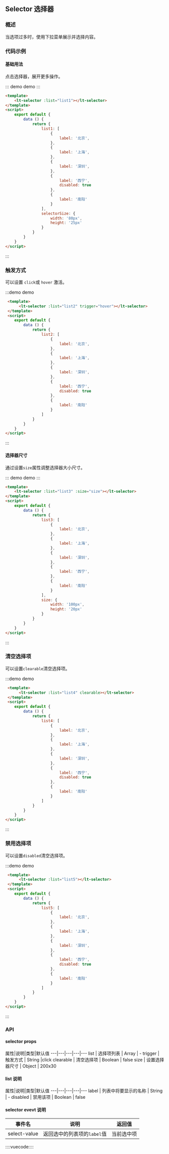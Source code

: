 ## Selector 选择器

### 概述

当选项过多时，使用下拉菜单展示并选择内容。

### 代码示例

#### 基础用法

点击选择器，展开更多操作。

::: demo demo :::
```html
<template>
    <lt-selector :list="list1"></lt-selector>
</template>
<script>
    export default {
        data () {
            return {
                list1: [
                    {
                        label: '北京',
                    },
                    {
                        label: '上海',
                    },
                    {
                        label: '深圳',
                    },
                    {
                        label: '西宁',
                        disabled: true
                    },
                    {
                        label: '南阳'
                    }
                ],
                selectorSize: {
                    width: '80px',
                    height: '25px'
                }
            }
        }
    }
</script>
```
:::

### 触发方式

可以设置 `click`或 `hover` 激活。

:::demo demo
```html
 <template>
      <lt-selector :list="list2" trigger="hover"></lt-selector>
 </template>
 <script>
    export default {
        data () {
            return {
                list2: [
                    {
                        label: '北京',
                    },
                    {
                        label: '上海',
                    },
                    {
                        label: '深圳',
                    },
                    {
                        label: '西宁',
                        disabled: true
                    },
                    {
                        label: '南阳'
                    }
                ]
            }
        }
    }
</script>
```
:::

#### 选择器尺寸

通过设置`size`属性调整选择器大小尺寸。

::: demo demo :::
```html
<template>
    <lt-selector :list="list3" :size="size"></lt-selector>
</template>
<script>
    export default {
        data () {
            return {
                list3: [
                    {
                        label: '北京',
                    },
                    {
                        label: '上海',
                    },
                    {
                        label: '深圳',
                    },
                    {
                        label: '西宁',
                    },
                    {
                        label: '南阳'
                    }
                ],
                size: {
                    width: '100px',
                    height: '20px'
                }
            }
        }
    }
</script>
```
:::

### 清空选择项

可以设置`clearable`清空选择项。

:::demo demo
```html
 <template>
      <lt-selector :list="list4" clearable></lt-selector>
 </template>
 <script>
    export default {
        data () {
            return {
                list4: [
                    {
                        label: '北京',
                    },
                    {
                        label: '上海',
                    },
                    {
                        label: '深圳',
                    },
                    {
                        label: '西宁',
                        disabled: true
                    },
                    {
                        label: '南阳'
                    }
                ]
            }
        }
    }
</script>
```
:::

### 禁用选择项

可以设置`disabled`清空选择项。

:::demo demo
```html
 <template>
      <lt-selector :list="list5"></lt-selector>
 </template>
 <script>
    export default {
        data () {
            return {
                list5: [
                    {
                        label: '北京',
                    },
                    {
                        label: '上海',
                    },
                    {
                        label: '深圳',
                    },
                    {
                        label: '西宁',
                        disabled: true
                    },
                    {
                        label: '南阳'
                    }
                ]
            }
        }
    }
</script>
```
:::

### API

#### selector props

属性|说明|类型|默认值
---|---|---|---|---
list | 选择项列表 | Array | -
trigger | 触发方式 | String |click
clearable | 清空选择项 | Boolean | false
size | 设置选择器尺寸 | Object | 200x30

#### list 说明

属性|说明|类型|默认值
---|---|---|---|---
label | 列表中将要显示的名称 | String | -
disabled | 禁用该项 | Boolean | false

#### selector evevt 说明

事件名|说明|返回值
---|---|---
select-value | 返回选中的列表项的`label`值 | 当前选中项

::::vuecode::::
<script>
    export default {
        data () {
            return {
                list1: [
                    {
                        label: '北京'
                    },
                    {
                        label: '上海'
                    },
                    {
                        label: '深圳'
                    },
                    {
                        label: '西宁'
                    },
                    {
                        label: '南阳'
                    }
                ],
                list2: [
                    {
                        label: '北京'
                    },
                    {
                        label: '上海'
                    },
                    {
                        label: '深圳'
                    },
                    {
                        label: '西宁'
                    },
                    {
                        label: '南阳'
                    }
                ],
                list3: [
                    {
                        label: '北京'
                    },
                    {
                        label: '上海'
                    },
                    {
                        label: '深圳'
                    },
                    {
                        label: '西宁'
                    },
                    {
                        label: '南阳'
                    }
                ],
                list4: [
                    {
                        label: '北京'
                    },
                    {
                        label: '上海'
                    },
                    {
                        label: '深圳'
                    },
                    {
                        label: '西宁'
                    },
                    {
                        label: '南阳'
                    }
                ],
                list5: [
                    {
                        label: '北京'
                    },
                    {
                        label: '上海'
                    },
                    {
                        label: '深圳'
                    },
                    {
                        label: '西宁',
                        disabled: true
                    },
                    {
                        label: '南阳'
                    }
                ],
                size: {
                    width: '80px',
                    height: '25px'
                }
            }
        }
    }
</script>
